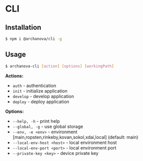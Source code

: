 # CLI

## Installation

```bash
$ npm i @archanova/cli -g
```

## Usage

```bash
$ archanova-cli [action] [options] [workingPath]
```

**Actions:**
* `auth` - authentication
* `init` - initialize application
* `develop` - develop application
* `deploy` - deploy application

**Options:**
* `--help, -h` - print help
* `--global, -g` - use global storage
* `--env, -e <env>` - environment [main,ropsten,rinkeby,kovan,sokol,xdai,local] (default: main)
* `--local-env-host <host>` - local environment host
* `--local-env-port <port>` - local environment port
* `--private-key <key>` - device private key
